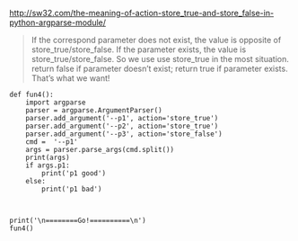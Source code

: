 http://sw32.com/the-meaning-of-action-store_true-and-store_false-in-python-argparse-module/  

>If the correspond parameter does not exist, the value is opposite of store_true/store_false. If the parameter exists, the value is store_true/store_false. So we use use store_true in the most situation. return false if parameter doesn’t exist; return true if parameter exists. That’s what we want! 

```
def fun4():
    import argparse
    parser = argparse.ArgumentParser()
    parser.add_argument('--p1', action='store_true')
    parser.add_argument('--p2', action='store_true')
    parser.add_argument('--p3', action='store_false')
    cmd =  '--p1'
    args = parser.parse_args(cmd.split())
    print(args)
    if args.p1:
        print('p1 good')
    else:
        print('p1 bad')
        
    
    
print('\n========Go!==========\n')
fun4()
```